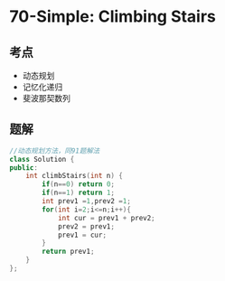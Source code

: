 # 70-Simple: Climbing Stairs

## 考点

* 动态规划
* 记忆化递归
* 斐波那契数列

## 题解

```cpp
//动态规划方法，同91题解法
class Solution {
public:
    int climbStairs(int n) {
        if(n==0) return 0;
        if(n==1) return 1;
        int prev1 =1,prev2 =1;
        for(int i=2;i<=n;i++){
            int cur = prev1 + prev2;
            prev2 = prev1;
            prev1 = cur;
        }
        return prev1;
    }
};
```